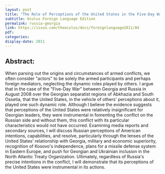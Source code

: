 ```yaml
---
layout: post
title: "The Role of Perceptions of the United States in the Five-Day War Between Georgia and Russia in August 2008 (in Russian)"
subtitle: Oculus Foreign Language Edition
permalink: russia-georgia
link: https://issuu.com/theoculus/docs/foreignlanguage2011/84
pdf: 
categories:
display-date: 2011
---
```


<h2>Abstract:</h2>
When parsing out the origins and circumstances of armed conflicts, we often consider "actors" to be solely the armed participants and perhaps foreign mediators, neglecting the dynamic roles played by others. I argue that in the case of the "Five-Day War" between Georgia and Russia in August 2008 over the Georgian separatist regions of Abkhazia and South Ossetia, that the United States, in the vehicle of others' perceptions about it, played one such dynamic role. Although I believe the evidence suggests that perceptions of the United States were relatively insignificant for Georgian leaders, they were instrumental in fomenting the conflict on the Russian side and without them, this conflict with its particular characteristics would not have occurred. Examining media reports and secondary sources, I will discuss Russian perceptions of American intentions, capabilities, and resolve, particularly through the lenses of the United States' relationship with Georgia, military and economic superiority, recognition of Kosovo's independence, plans for a missile defense system in Eastern Europe, and push for Georgian and Ukrainian inclusion in the North Atlantic Treaty Organization. Ultimately, regardless of Russia's precise intentions in the conflict, I will demonstrate that its perceptions of the United States were instrumental in its actions.

